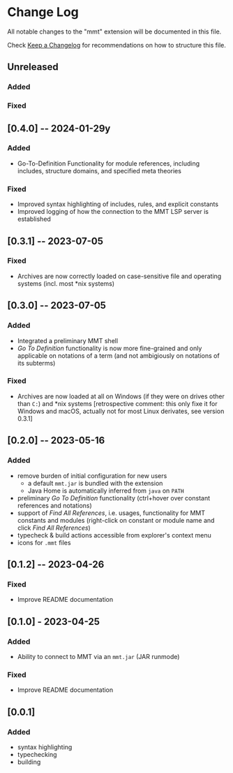 # Change Log

All notable changes to the "mmt" extension will be documented in this file.

Check [Keep a Changelog](http://keepachangelog.com/) for recommendations on how to structure this file.

## Unreleased

### Added
### Fixed

## [0.4.0] -- 2024-01-29y

### Added

- Go-To-Definition Functionality for module references, including includes, structure domains, and specified meta theories

### Fixed

- Improved syntax highlighting of includes, rules, and explicit constants
- Improved logging of how the connection to the MMT LSP server is established

## [0.3.1] -- 2023-07-05

### Fixed

- Archives are now correctly loaded on case-sensitive file and operating systems (incl. most \*nix systems)

## [0.3.0] -- 2023-07-05

### Added

- Integrated a preliminary MMT shell
- *Go To Definition* functionality is now more fine-grained and only applicable on notations of a term (and not ambigiously on notations of its subterms)

### Fixed

- Archives are now loaded at all on Windows (if they were on drives other than `C:`) and \*nix systems [retrospective comment: this only fixe it for Windows and macOS, actually not for most Linux derivates, see version 0.3.1]

## [0.2.0] -- 2023-05-16

### Added

- remove burden of initial configuration for new users
  - a default `mmt.jar` is bundled with the extension
  - Java Home is automatically inferred from `java` on `PATH`
- preliminary *Go To Definition* functionality (ctrl+hover over constant references and notations)
- support of *Find All References*, i.e. usages,  functionality for MMT constants and modules (right-click on constant or module name and click *Find All References*)
- typecheck & build actions accessible from explorer's context menu
- icons for `.mmt` files

## [0.1.2] -- 2023-04-26

### Fixed

- Improve README documentation

## [0.1.0] - 2023-04-25

### Added

- Ability to connect to MMT via an `mmt.jar` (JAR runmode)

### Fixed

- Improve README documentation

## [0.0.1]

### Added

- syntax highlighting
- typechecking
- building

